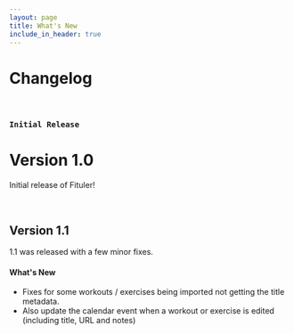 ```yaml
---
layout: page
title: What's New
include_in_header: true
---
```


# Changelog
<br>

### `Initial Release`
# **Version 1.0**

Initial release of Fituler!

<br>

## **Version 1.1**
1.1 was released with a few minor fixes.

#### What's New
- Fixes for some workouts / exercises being imported not getting the title metadata.
- Also update the calendar event when a workout or exercise is edited (including title, URL and notes)

<br>